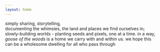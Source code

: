 ```yaml
---
layout: home
---
```


simply sharing, storytelling,  
documenting the whimsies, the land and places we find ourselves in;
slowly-building worlds - planting seeds and pixels, one at a time.
in a way, *goose of the woods* is a home we carry with and within us. 
we hope this can be a wholesome dwelling for all who pass through  